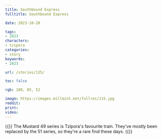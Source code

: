 ```yaml
---
title: Southbound Express
fulltitle: Southbound Express

date: 2023-10-20

tags:
- 2023
characters:
- tzipora
categories:
- story
keywords:
- 2023

url: /stories/115/

toc: false

rgb: 180, 85, 52

image: https://images.millmint.net/fullres/115.jpg
reddit:
print:
video:
---
```

{{<note caption>}}
The Mustard 49 series is Tzipora's favourite train. They've mostly been replaced by the 51 series, so they're a rare find these days.
{{</note>}}